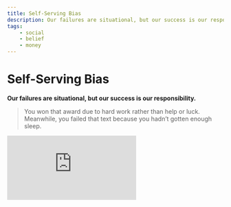 ```yaml
---
title: Self-Serving Bias
description: Our failures are situational, but our success is our responsibility.
tags: 
    - social
    - belief
    - money
---
```


# Self-Serving Bias

**Our failures are situational, but our success is our responsibility.**

> You won that award due to hard work rather than help or luck. Meanwhile, you failed that text because you hadn’t gotten enough sleep. 

<iframe class="w-full aspect-video" src="https://www.youtube.com/embed/NkpXMxt4f3s" title="YouTube video player" frameborder="0" allow="accelerometer; autoplay; clipboard-write; encrypted-media; gyroscope; picture-in-picture" allowfullscreen></iframe>